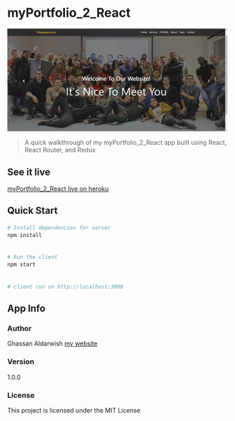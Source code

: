 # myPortfolio_2_React

![Screenshot](myPortfolio_2_React.png)


> A quick walkthrough of my myPortfolio_2_React app built using React, React Router, and Redux



## See it live

[myPortfolio_2_React live on heroku]( https://ghassanaldarwish.de)

## Quick Start

```bash
# Install dependencies for server
npm install


# Run the client 
npm start


# client run on http://localhost:3000
```


## App Info

### Author

Ghassan Aldarwish
[my website](http://ghassanaldarwish.de/)

### Version

1.0.0

### License

This project is licensed under the MIT License
